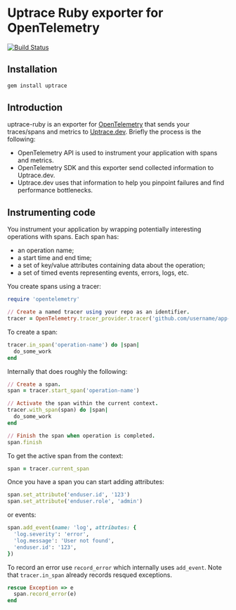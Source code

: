 # Uptrace Ruby exporter for OpenTelemetry

[![Build Status](https://travis-ci.org/uptrace/uptrace-ruby.svg?branch=master)](https://travis-ci.org/uptrace/uptrace-ruby)

## Installation

```bash
gem install uptrace
```

## Introduction

uptrace-ruby is an exporter for [OpenTelemetry](https://opentelemetry.io/) that
sends your traces/spans and metrics to [Uptrace.dev](https://uptrace.dev).
Briefly the process is the following:

- OpenTelemetry API is used to instrument your application with spans and
  metrics.
- OpenTelemetry SDK and this exporter send collected information to Uptrace.dev.
- Uptrace.dev uses that information to help you pinpoint failures and find
  performance bottlenecks.

## Instrumenting code

You instrument your application by wrapping potentially interesting operations
with spans. Each span has:

- an operation name;
- a start time and end time;
- a set of key/value attributes containing data about the operation;
- a set of timed events representing events, errors, logs, etc.

You create spans using a tracer:

```ruby
require 'opentelemetry'

// Create a named tracer using your repo as an identifier.
tracer = OpenTelemetry.tracer_provider.tracer('github.com/username/app-name', 'semver:1.0')
```

To create a span:

```ruby
tracer.in_span('operation-name') do |span|
  do_some_work
end
```

Internally that does roughly the following:

```ruby
// Create a span.
span = tracer.start_span('operation-name')

// Activate the span within the current context.
tracer.with_span(span) do |span|
  do_some_work
end

// Finish the span when operation is completed.
span.finish
```

To get the active span from the context:

```ruby
span = tracer.current_span
```

Once you have a span you can start adding attributes:

```ruby
span.set_attribute('enduser.id', '123')
span.set_attribute('enduser.role', 'admin')
```

or events:

```ruby
span.add_event(name: 'log', attributes: {
  'log.severity': 'error',
  'log.message': 'User not found',
  'enduser.id': '123',
})
```

To record an error use `record_error` which internally uses `add_event`. Note
that `tracer.in_span` already records resqued exceptions.

```ruby
rescue Exception => e
  span.record_error(e)
end
```
